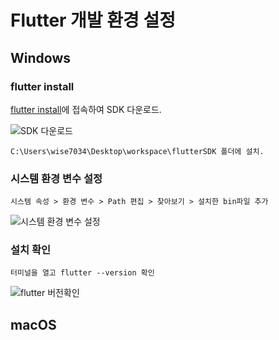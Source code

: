 # Flutter 개발 환경 설정

## Windows

### flutter install 

[flutter install](https://flutter.dev/docs/get-started/install/windows)에 접속하여 SDK 다운로드.

![SDK 다운로드](./images/01.png)

`C:\Users\wise7034\Desktop\workspace\flutterSDK 폴더에 설치.`

### 시스템 환경 변수 설정

`시스템 속성 > 환경 변수 > Path 편집 > 찾아보기 > 설치한 bin파일 추가`

![시스템 환경 변수 설정](./images/02.png)

### 설치 확인

`터미널을 열고 flutter --version 확인`

![flutter 버전확인](./images/03.png)

## macOS
